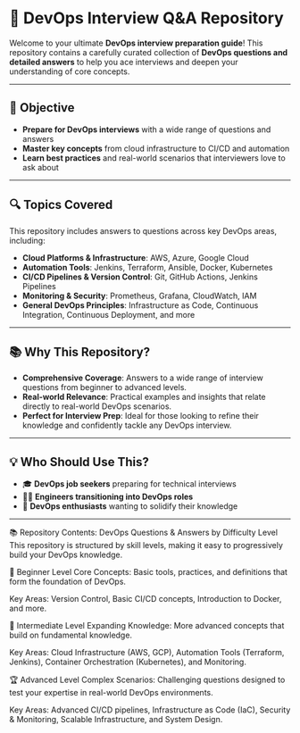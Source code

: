 # 🚀 DevOps Interview Q\&A Repository

Welcome to your ultimate **DevOps interview preparation guide**! This repository contains a carefully curated collection of **DevOps questions and detailed answers** to help you ace interviews and deepen your understanding of core concepts.

---

## 🎯 Objective

* **Prepare for DevOps interviews** with a wide range of questions and answers
* **Master key concepts** from cloud infrastructure to CI/CD and automation
* **Learn best practices** and real-world scenarios that interviewers love to ask about

---

## 🔍 Topics Covered

This repository includes answers to questions across key DevOps areas, including:

* **Cloud Platforms & Infrastructure**: AWS, Azure, Google Cloud
* **Automation Tools**: Jenkins, Terraform, Ansible, Docker, Kubernetes
* **CI/CD Pipelines & Version Control**: Git, GitHub Actions, Jenkins Pipelines
* **Monitoring & Security**: Prometheus, Grafana, CloudWatch, IAM
* **General DevOps Principles**: Infrastructure as Code, Continuous Integration, Continuous Deployment, and more

---

## 📚 Why This Repository?

* **Comprehensive Coverage**: Answers to a wide range of interview questions from beginner to advanced levels.
* **Real-world Relevance**: Practical examples and insights that relate directly to real-world DevOps scenarios.
* **Perfect for Interview Prep**: Ideal for those looking to refine their knowledge and confidently tackle any DevOps interview.

---

## 💡 Who Should Use This?

* 🎓 **DevOps job seekers** preparing for technical interviews
* 👨‍💻 **Engineers transitioning into DevOps roles**
* 🧠 **DevOps enthusiasts** wanting to solidify their knowledge

---

📚 Repository Contents: DevOps Questions & Answers by Difficulty Level
This repository is structured by skill levels, making it easy to progressively build your DevOps knowledge.

🔰 Beginner Level
Core Concepts: Basic tools, practices, and definitions that form the foundation of DevOps.

Key Areas: Version Control, Basic CI/CD concepts, Introduction to Docker, and more.

🚀 Intermediate Level
Expanding Knowledge: More advanced concepts that build on fundamental knowledge.

Key Areas: Cloud Infrastructure (AWS, GCP), Automation Tools (Terraform, Jenkins), Container Orchestration (Kubernetes), and Monitoring.

🏆 Advanced Level
Complex Scenarios: Challenging questions designed to test your expertise in real-world DevOps environments.

Key Areas: Advanced CI/CD pipelines, Infrastructure as Code (IaC), Security & Monitoring, Scalable Infrastructure, and System Design.
